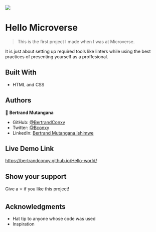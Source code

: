 ![](https://img.shields.io/badge/Microverse-blueviolet)

# Hello Microverse

>This is the first project I made when I was at Microverse.

It is just about setting up required tools like linters while using the best practices of presenting yourself as a proffesional.

## Built With

- HTML and CSS


## Authors

👤 **Bertrand Mutangana**

- GitHub: [@BertrandConxy](https://github.com/BertrandConxy)
- Twitter: [@Bconxy](https://twitter.com/Bconxy)
- LinkedIn: [Bertrand Mutangana Ishimwe](https://www.linkedin.com/in/bertrand-mutangana-024905220/)

## Live Demo Link
https://bertrandconxy.github.io/Hello-world/
## Show your support

Give a ⭐️ if you like this project!

## Acknowledgments

- Hat tip to anyone whose code was used
- Inspiration

